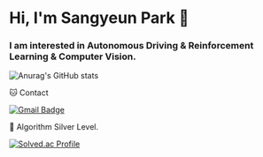 # Hi, I'm Sangyeun Park 👋

### I am interested in Autonomous Driving & Reinforcement Learning & Computer Vision.


![Anurag's GitHub stats](https://github-readme-stats.vercel.app/api?username=sangyeun003&show_icons=true&theme=radical)



🐱 Contact

[![Gmail Badge](https://img.shields.io/badge/Gmail-d14836?style=flat-square&logo=Gmail&logoColor=white&link=mailto:sangyeun003@gmail.com)](sangyeun003@gmail.com)




🏅 Algorithm Silver Level. 

[![Solved.ac Profile](http://mazassumnida.wtf/api/v2/generate_badge?boj=psypark003)](https://solved.ac/psypark003/)  
